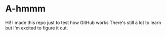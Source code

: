 # A-hmmm
Hi!
I made this repo just to test how GitHub works
There's still a lot to learn but I'm excited to figure it out.
